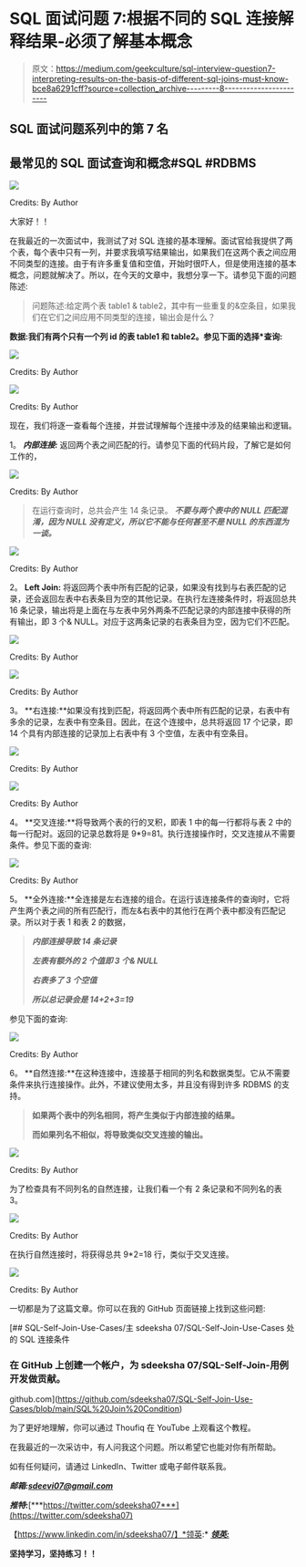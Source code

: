 # SQL 面试问题 7:根据不同的 SQL 连接解释结果-必须了解基本概念

> 原文：<https://medium.com/geekculture/sql-interview-question7-interpreting-results-on-the-basis-of-different-sql-joins-must-know-bce8a6291cff?source=collection_archive---------8----------------------->

## SQL 面试问题系列中的第 7 名

## 最常见的 SQL 面试查询和概念#SQL #RDBMS

![](img/16f108fddc5a1ec812816e055fa03a85.png)

Credits: By Author

大家好！！

在我最近的一次面试中，我测试了对 SQL 连接的基本理解。面试官给我提供了两个表，每个表中只有一列，并要求我填写结果输出，如果我们在这两个表之间应用不同类型的连接。由于有许多重复值和空值，开始时很吓人，但是使用连接的基本概念，问题就解决了。所以，在今天的文章中，我想分享一下。请参见下面的问题陈述:

> 问题陈述:给定两个表 table1 & table2，其中有一些重复的&空条目，如果我们在它们之间应用不同类型的连接，输出会是什么？

**数据:我们有两个只有一个列 id 的表 table1 和 table2。参见下面的选择*查询:**

![](img/a715a5aba79e0c3339988b4b636e482f.png)

Credits: By Author

![](img/8045217e231da71989ddd952b87fa912.png)

Credits: By Author

现在，我们将逐一查看每个连接，并尝试理解每个连接中涉及的结果输出和逻辑。

1。 ***内部连接:*** 返回两个表之间匹配的行。请参见下面的代码片段，了解它是如何工作的，

![](img/158bc0ced026bb17a7b2748a314d608d.png)

Credits: By Author

> 在运行查询时，总共会产生 14 条记录。 ***不要与两个表中的 NULL 匹配混淆，因为 NULL 没有定义，所以它不能与任何甚至不是 NULL 的东西混为一谈。***

![](img/762b375d76da0533a230d2cd20306a53.png)

Credits: By Author

2。 **Left Join:** 将返回两个表中所有匹配的记录，如果没有找到与右表匹配的记录，还会返回左表中右表条目为空的其他记录。在执行左连接条件时，将返回总共 16 条记录，输出将是上面在与左表中另外两条不匹配记录的内部连接中获得的所有输出，即 3 个& NULL。对应于这两条记录的右表条目为空，因为它们不匹配。

![](img/833fe47c987545806b268f45dcf51ae4.png)

Credits: By Author

![](img/9a3d67e5f3641a8aa5c825f69f5a62f0.png)

Credits: By Author

3。 **右连接:**如果没有找到匹配，将返回两个表中所有匹配的记录，右表中有多余的记录，左表中有空条目。因此，在这个连接中，总共将返回 17 个记录，即 14 个具有内部连接的记录加上右表中有 3 个空值，左表中有空条目。

![](img/17f58b8b18216dd8ece58b4735312c11.png)

Credits: By Author

![](img/ff9f658e1dc458a22479e1b7734aa697.png)

Credits: By Author

4。 **交叉连接:**将导致两个表的行的叉积，即表 1 中的每一行都将与表 2 中的每一行配对。返回的记录总数将是 9*9=81。执行连接操作时，交叉连接从不需要条件。参见下面的查询:

![](img/1cf4ee548e4e1497d7c0b906b313067b.png)

Credits: By Author

5。 **全外连接:**全连接是左右连接的组合。在运行该连接条件的查询时，它将产生两个表之间的所有匹配行，而左&右表中的其他行在两个表中都没有匹配记录。所以对于表 1 和表 2 的数据，

> ***内部连接导致 14 条记录***
> 
> ***左表有额外的 2 个值即 3 个& NULL***
> 
> ***右表多了 3 个空值***
> 
> ***所以总记录会是 14+2+3=19***

参见下面的查询:

![](img/bf506316504dffc283d0991944d11f59.png)

Credits: By Author

6。 **自然连接:**在这种连接中，连接基于相同的列名和数据类型。它从不需要条件来执行连接操作。此外，不建议使用太多，并且没有得到许多 RDBMS 的支持。

> **如果两个表中的列名相同，将产生类似于内部连接的结果。**
> 
> **而如果列名不相似，将导致类似交叉连接的输出。**

![](img/f6800201c26160f510ac3346e6951b12.png)

Credits: By Author

为了检查具有不同列名的自然连接，让我们看一个有 2 条记录和不同列名的表 3。

![](img/0039fe4a3e3011a101829668704b2cdd.png)

Credits: By Author

在执行自然连接时，将获得总共 9*2=18 行，类似于交叉连接。

![](img/574acce88f2177b052696ad42f37425c.png)

Credits: By Author

一切都是为了这篇文章。你可以在我的 GitHub 页面链接上找到这些问题:

[](https://github.com/sdeeksha07/SQL-Self-Join-Use-Cases/blob/main/SQL%20Join%20Condition) [## SQL-Self-Join-Use-Cases/主 sdeeksha 07/SQL-Self-Join-Use-Cases 处的 SQL 连接条件

### 在 GitHub 上创建一个帐户，为 sdeeksha 07/SQL-Self-Join-用例开发做贡献。

github.com](https://github.com/sdeeksha07/SQL-Self-Join-Use-Cases/blob/main/SQL%20Join%20Condition) 

为了更好地理解，你可以通过 Thoufiq 在 YouTube 上观看这个教程。

在我最近的一次采访中，有人问我这个问题。所以希望它也能对你有所帮助。

如有任何疑问，请通过 LinkedIn、Twitter 或电子邮件联系我。

***邮箱:sdeevi07@gmail.com***

***推特:***[***https://twitter.com/sdeeksha07***](https://twitter.com/sdeeksha07)

【https://www.linkedin.com/in/sdeeksha07/】*领英:* [***领英:***](https://www.linkedin.com/in/sdeeksha07/)

**坚持学习，坚持练习！！**